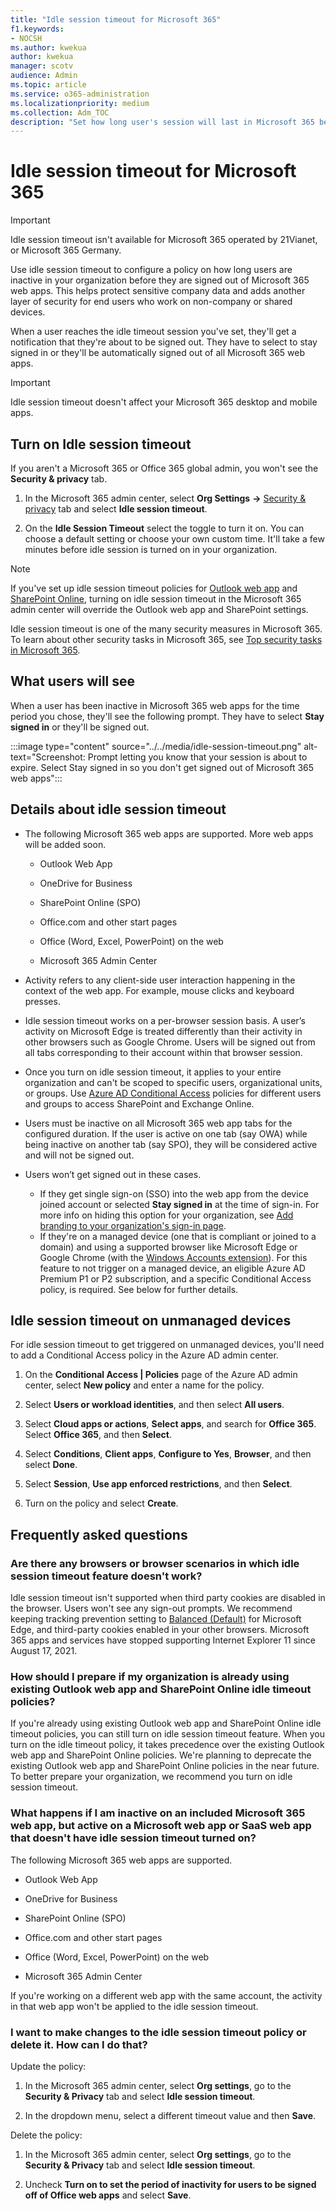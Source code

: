 ```yaml
---
title: "Idle session timeout for Microsoft 365"
f1.keywords:
- NOCSH
ms.author: kwekua
author: kwekua
manager: scotv
audience: Admin
ms.topic: article
ms.service: o365-administration
ms.localizationpriority: medium
ms.collection: Adm_TOC
description: "Set how long user's session will last in Microsoft 365 before they're timed out."
---
```


# Idle session timeout for Microsoft 365

<!-- Add metadata: localization, AdminSurgePortfolio, admindeeplinkMAC. remove robots nofollow -->

> [!IMPORTANT]
> Idle session timeout isn't available for Microsoft 365 operated by 21Vianet, or Microsoft 365 Germany.

Use idle session timeout to configure a policy on how long users are inactive in your organization before they are signed out of Microsoft 365 web apps. This helps protect sensitive company data and adds another layer of security for end users who work on non-company or shared devices.

When a user reaches the idle timeout session you've set, they'll get a notification that they're about to be signed out. They have to select to stay signed in or they'll be automatically signed out of all Microsoft 365 web apps.

> [!IMPORTANT]
> Idle session timeout doesn't affect your Microsoft 365 desktop and mobile apps.

## Turn on Idle session timeout

If you aren't a Microsoft 365 or Office 365 global admin, you won't see the **Security & privacy** tab.

1. In the Microsoft 365 admin center, select **Org Settings** **->**  [Security & privacy](https://go.microsoft.com/fwlink/p/?linkid=2072756) tab and select **Idle session timeout**.

2. On the **Idle Session Timeout** select the toggle to turn it on. You can choose a default setting or choose your own custom time. It'll take a few minutes before idle session is turned on in your organization.

> [!NOTE]
> If you've set up idle session timeout policies for [Outlook web app](https://support.microsoft.com/topic/description-of-the-activity-based-authentication-timeout-for-owa-in-office-365-0c101e1b-020e-69c1-a0b0-26532d60c0a4) and [SharePoint Online](/sharepoint/sign-out-inactive-users), turning on idle session timeout in the Microsoft 365 admin center will override the Outlook web app and SharePoint settings.

Idle session timeout is one of the many security measures in Microsoft 365. To learn about other security tasks in Microsoft 365, see [Top security tasks in Microsoft 365](../../security/top-security-tasks-for-remote-work.md).  

## What users will see

When a user has been inactive in Microsoft 365 web apps for the time period you chose, they'll see the following prompt. They have to select **Stay signed in** or they'll be signed out.

:::image type="content" source="../../media/idle-session-timeout.png" alt-text="Screenshot: Prompt letting you know that your session is about to expire. Select Stay signed in so you don't get signed out of Microsoft 365 web apps":::

## Details about idle session timeout

- The following Microsoft 365 web apps are supported. More web apps will be added soon.

    - Outlook Web App

    - OneDrive for Business

    - SharePoint Online (SPO)

    - Office.com and other start pages

    - Office (Word, Excel, PowerPoint) on the web

    - Microsoft 365 Admin Center

- Activity refers to any client-side user interaction happening in the context of the web app. For example, mouse clicks and keyboard presses.  

- Idle session timeout works on a per-browser session basis. A user’s activity on Microsoft Edge is treated differently than their activity in other browsers such as Google Chrome. Users will be signed out from all tabs corresponding to their account within that browser session.

- Once you turn on idle session timeout, it applies to your entire organization and can't be scoped to specific users, organizational units, or groups. Use [Azure AD Conditional Access](/azure/active-directory/conditional-access/) policies for different users and groups to access SharePoint and Exchange Online.

- Users must be inactive on all Microsoft 365 web app tabs for the configured duration. If the user is active on one tab (say OWA) while being inactive on another tab (say SPO), they will be considered active and will not be signed out.  

- Users won’t get signed out in these cases.
    - If they get single sign-on (SSO) into the web app from the device joined account or selected **Stay signed in** at the time of sign-in. For more info on hiding this option for your organization, see [Add branding to your organization's sign-in page](/azure/active-directory/fundamentals/customize-branding).
    - If they're on a managed device (one that is compliant or joined to a domain) and using a supported browser like Microsoft Edge or Google Chrome (with the [Windows Accounts extension](https://chrome.google.com/webstore/detail/windows-accounts/ppnbnpeolgkicgegkbkbjmhlideopiji)). For this feature to not trigger on a managed device, an eligible Azure AD Premium P1 or P2 subscription, and a specific Conditional Access policy, is required. See below for further details.

## Idle session timeout on unmanaged devices  

For idle session timeout to get triggered on unmanaged devices, you'll need to add a Conditional Access policy in the Azure AD admin center.

1. On the **Conditional Access | Policies** page of the Azure AD admin center, select **New policy** and enter a name for the policy.

2. Select **Users or workload identities**, and then select **All users**.

3. Select **Cloud apps or actions**, **Select apps**, and search for **Office 365**. Select **Office 365**, and then **Select**.  

4. Select **Conditions**, **Client apps**, **Configure to Yes**, **Browser**, and then select **Done**.

5. Select **Session**, **Use app enforced restrictions**, and then **Select**.

6. Turn on the policy and select **Create**.

## Frequently asked questions

### Are there any browsers or browser scenarios in which idle session timeout feature doesn't work?  

Idle session timeout isn't supported when third party cookies are disabled in the browser. Users won't see any sign-out prompts. We recommend keeping tracking prevention setting to [Balanced (Default)](/microsoft-edge/web-platform/tracking-prevention) for Microsoft Edge, and third-party cookies enabled in your other browsers. Microsoft 365 apps and services have stopped supporting Internet Explorer 11 since August 17, 2021.

### How should I prepare if my organization is already using existing Outlook web app and SharePoint Online idle timeout policies?  

If you're already using existing Outlook web app and SharePoint Online idle timeout policies, you can still turn on idle session timeout feature. When you turn on the idle timeout policy, it takes precedence over the existing Outlook web app and SharePoint Online policies. We're planning to deprecate the existing Outlook web app and SharePoint Online policies in the near future. To better prepare your organization, we recommend you turn on idle session timeout.

### What happens if I am inactive on an included Microsoft 365 web app, but active on a Microsoft web app or SaaS web app that doesn't have idle session timeout turned on?  

The following Microsoft 365 web apps are supported.

- Outlook Web App

- OneDrive for Business

- SharePoint Online (SPO)

- Office.com and other start pages

- Office (Word, Excel, PowerPoint) on the web

- Microsoft 365 Admin Center

If you're working on a different web app with the same account, the activity in that web app won't be applied to the idle session timeout.

### I want to make changes to the idle session timeout policy or delete it. How can I do that?

Update the policy:

1. In the Microsoft 365 admin center, select **Org settings**, go to the **Security & Privacy** tab and select **Idle session timeout**.

2. In the dropdown menu, select a different timeout value and then **Save**.  

Delete the policy:

1. In the Microsoft 365 admin center, select **Org settings**, go to the **Security & Privacy** tab and select **Idle session timeout**.

2. Uncheck **Turn on to set the period of inactivity for users to be signed off of Office web apps** and select **Save**.
